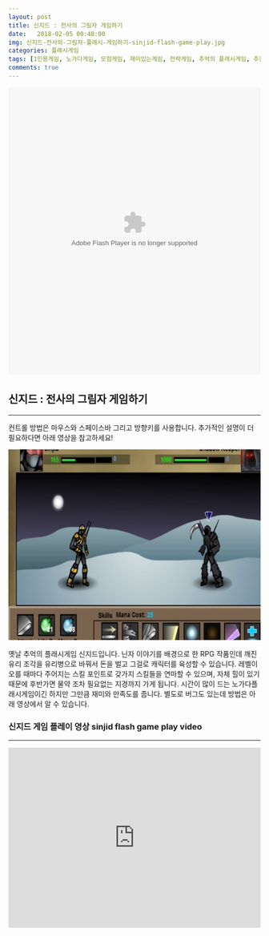 ```yaml
---
layout: post
title: 신지드 : 전사의 그림자 게임하기
date:   2018-02-05 00:48:00
img: 신지드-전사의-그림자-플래시-게임하기-sinjid-flash-game-play.jpg
categories: 플래시게임
tags: [1인용게임, 노가다게임, 모험게임, 재미있는게임, 전략게임, 추억의 플래시게임, 추천게임, 키우기게임]
comments: true
---
```



<embed src="http://cfile25.uf.tistory.com/media/20092350509CCC6E2F4D77" type="application/x-shockwave-flash" width="100%" height="575">
<h2>신지드 : 전사의 그림자 게임하기</h2>

<hr />

컨트롤 방법은 마우스와 스페이스바 그리고 방향키를 사용합니다. 추가적인 설명이 더 필요하다면 아래 영상을 참고하세요!

<img class="alignnone size-mh-magazine-lite-content wp-image-392" src="/images/신지드-전사의-그림자-플래시-게임하기-sinjid-flash-game-play.jpg" alt="" width="100%" height="381" />

옛날 추억의 플래시게임 신지드입니다. 닌자 이야기를 배경으로 한 RPG 작품인데 깨진 유리 조각을 유리병으로 바꿔서 돈을 벌고 그걸로 캐릭터를 육성할 수 있습니다. 레벨이 오를 때마다 주어지는 스킬 포인트로 갖가지 스킬들을 연마할 수 있으며, 자체 힐이 있기 때문에 후반가면 물약 조차 필요없는 지경까지 가게 됩니다. 시간이 많이 드는 노가다플래시게임이긴 하지만 그만큼 재미와 만족도를 줍니다. 별도로 버그도 있는데 방법은 아래 영상에서 알 수 있습니다.
<h3>신지드 게임 플레이 영상 sinjid flash game play video</h3>

<hr />

<iframe width="100%" height="360" src="https://www.youtube.com/embed/lJDfrmeFCbA?rel=0" frameborder="0" allow="autoplay; encrypted-media" allowfullscreen></iframe>